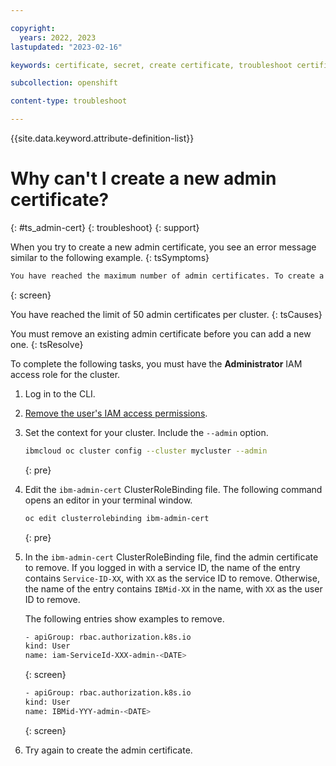 ```yaml
---

copyright: 
  years: 2022, 2023
lastupdated: "2023-02-16"

keywords: certificate, secret, create certificate, troubleshoot certificate, troubleshoot secret

subcollection: openshift

content-type: troubleshoot

---
```


{{site.data.keyword.attribute-definition-list}}





# Why can't I create a new admin certificate?
{: #ts_admin-cert}
{: troubleshoot}
{: support}


When you try to create a new admin certificate, you see an error message similar to the following example.
{: tsSymptoms}

```sh
You have reached the maximum number of admin certificates. To create a new admin certificate, you must remove an existing one by revoking a user's IAM admin permissions and then removing their entry from the `ibm-admin-cert` ClusterRoleBinding.
```
{: screen}

You have reached the limit of 50 admin certificates per cluster. 
{: tsCauses}

You must remove an existing admin certificate before you can add a new one.
{: tsResolve}

To complete the following tasks, you must have the **Administrator** IAM access role for the cluster. 

1. Log in to the CLI. 

2. [Remove the user's IAM access permissions](/docs/cli?topic=cli-ibmcloud_commands_iam).

3. Set the context for your cluster. Include the `--admin` option.

    ```sh
    ibmcloud oc cluster config --cluster mycluster --admin
    ```
    {: pre}

4. Edit the `ibm-admin-cert` ClusterRoleBinding file. The following command opens an editor in your terminal window. 

    ```sh
    oc edit clusterrolebinding ibm-admin-cert
    ```
    {: pre}

5. In the `ibm-admin-cert` ClusterRoleBinding file, find the admin certificate to remove. If you logged in with a service ID, the name of the entry contains `Service-ID-XX`, with `XX` as the service ID to remove. Otherwise, the name of the entry contains `IBMid-XX` in the name, with `XX` as the user ID to remove. 

    The following entries show examples to remove. 

    ```sh
    - apiGroup: rbac.authorization.k8s.io
    kind: User
    name: iam-ServiceId-XXX-admin-<DATE>
    ```
    {: screen}

    ```sh
    - apiGroup: rbac.authorization.k8s.io
    kind: User
    name: IBMid-YYY-admin-<DATE>
    ```
    {: screen}

6. Try again to create the admin certificate. 
    

 

